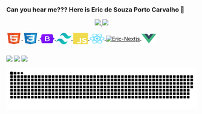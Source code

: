 ### Can you hear me???  Here is Eric de Souza Porto Carvalho 👋   


<div align="center">
  <a href="https://github.com/ericsporto">
  <img height="180em" src="https://github-readme-stats.vercel.app/api?username=ericsporto&show_icons=true&theme=dracula&include_all_commits=true&count_private=true"/>
  <img height="180em" src="https://github-readme-stats.vercel.app/api/top-langs/?username=ericsporto&layout=compact&langs_count=7&theme=dracula"/>
</div>
  <div style="display: inline_block"><br>

  <img align="center" alt="Eric-HTML" height="30" width="40" src="https://raw.githubusercontent.com/devicons/devicon/master/icons/html5/html5-original.svg">
  <img align="center" alt="Eric-CSS" height="30" width="40" src="https://raw.githubusercontent.com/devicons/devicon/master/icons/css3/css3-original.svg">
  <img align="center" alt="Eric-Bootstrap" height="30" width="40" src="https://raw.githubusercontent.com/devicons/devicon/master/icons/bootstrap/bootstrap-original.svg">
  <img align="center" alt="Eric-tailwind" height="30" width="40" src="https://raw.githubusercontent.com/aniftyco/awesome-tailwindcss/master/assets/logo.svg">
  <img align="center" alt="Eric-Js" height="30" width="40" src="https://raw.githubusercontent.com/devicons/devicon/master/icons/javascript/javascript-plain.svg">
  <img align="center" alt="Eric-Ts" height="30" width="40"  src="https://raw.githubusercontent.com/devicons/devicon/master/icons/react/react-original.svg">
  <img align="center" alt="Eric-Nextjs" height="30" width="40" src="https://user-images.githubusercontent.com/28990749/71623319-6795bf80-2bba-11ea-8401-6192d94f3fef.png">
  <img align="center" alt="Eric-Vue" height="30" width="40" src="https://raw.githubusercontent.com/devicons/devicon/master/icons/vuejs/vuejs-original.svg">
  


</div>
  
  ##

  <a href="https://instagram.com/ericsporto" target="_blank"><img src="https://img.shields.io/badge/-Instagram-%23E4405F?style=for-the-badge&logo=instagram&logoColor=white" target="_blank"></a>
  <a href = "mailto:ericsporto@gmail.com"><img src="https://img.shields.io/badge/-Gmail-%23333?style=for-the-badge&logo=gmail&logoColor=white" target="_blank"></a>
  <a href="https://www.linkedin.com/in/ericsporto" target="_blank"><img src="https://img.shields.io/badge/-LinkedIn-%230077B5?style=for-the-badge&logo=linkedin&logoColor=white" target="_blank"></a> 
 
  ![Snake animation](https://github.com/ericsporto/ericsporto/blob/output/github-contribution-grid-snake.svg)
